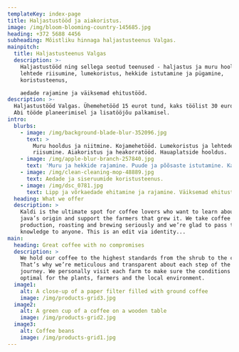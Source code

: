 ```yaml
---
templateKey: index-page
title: Haljastustööd ja aiakoristus.
image: /img/bloom-blooming-country-145685.jpg
heading: +372 5688 4456
subheading: Mõistliku hinnaga haljastusteenus Valgas.
mainpitch:
  title: Haljastusteenus Valgas
  description: >-
    Haljastustööd ning sellega seotud teenused - haljastus ja muru hooldus,
    lehtede riisumine, lumekoristus, hekkide istutamine ja pügamine,
    koristusteenus,

    aedade rajamine ja väiksemad ehitustööd.
description: >-
  Haljastustööd Valgas. Ühemehetööd 15 eurot tund, kaks töölist 30 eurot tund.
  Abi tööde planeerimisel ja lisatööjõu palkamisel.
intro:
  blurbs:
    - image: /img/background-blade-blur-352096.jpg
      text: >
        Muru hooldus ja niitmine. Kojamehetööd. Lumekoristus ja lehtede
        riisumine. Aiakoristus ja heakorratööd. Hauaplatside hooldus.
    - image: /img/apple-blur-branch-257840.jpg
      text: 'Muru ja hekkide rajamine. Puude ja põõsaste istutamine. Kaevamistööd. '
    - image: /img/clean-cleaning-mop-48889.jpg
      text: Aedade ja siseruumide koristusteenus.
    - image: /img/dsc_0781.jpg
      text: Lipp ja võrkaedade ehitamine ja rajamine. Väiksemad ehitustööd.
  heading: What we offer
  description: >
    Kaldi is the ultimate spot for coffee lovers who want to learn about their
    java’s origin and support the farmers that grew it. We take coffee
    production, roasting and brewing seriously and we’re glad to pass that
    knowledge to anyone. This is an edit via identity...
main:
  heading: Great coffee with no compromises
  description: >
    We hold our coffee to the highest standards from the shrub to the cup.
    That’s why we’re meticulous and transparent about each step of the coffee’s
    journey. We personally visit each farm to make sure the conditions are
    optimal for the plants, farmers and the local environment.
  image1:
    alt: A close-up of a paper filter filled with ground coffee
    image: /img/products-grid3.jpg
  image2:
    alt: A green cup of a coffee on a wooden table
    image: /img/products-grid2.jpg
  image3:
    alt: Coffee beans
    image: /img/products-grid1.jpg
---
```


